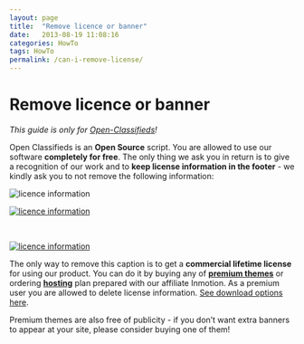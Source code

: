 ```yaml
---
layout: page
title:  "Remove licence or banner"
date:   2013-08-19 11:08:16
categories: HowTo
tags: HowTo
permalink: /can-i-remove-license/
---
```

# Remove licence or banner

_This guide is only for [Open-Classifieds](http://open-classifieds.com/)!_

Open Classifieds is an **Open Source** script. You are allowed to use our software **completely for free**. The only thing we ask you in return is to give a recognition of our work and to **keep license information in the footer** \- we kindly ask you to not remove the following information:

![licence information](http://open-classifieds.com/wp-content/uploads/2013/08/licence-inforamtion.png)

[![licence information](http://i0.wp.com/open-classifieds.com/wp-content/uploads/2013/08/default-homepage.png?fit=512%2C512)](http://open-classifieds.com/2013/08/19/can-i-remove-license/default-homepage/)

<br>

[![licence information](http://i1.wp.com/open-classifieds.com/wp-content/uploads/2014/01/admin-panel.png?fit=512%2C512)](http://open-classifieds.com/2013/08/19/can-i-remove-license/admin-panel-2/)

The only way to remove this caption is to get a **commercial lifetime license** for using our product. You can do it by buying any of **[premium themes](http://open-classifieds.com/market/)** or ordering **[hosting](http://open-classifieds.com/hosting/)** plan prepared with our affiliate Inmotion. As a premium user you are allowed to delete license information. [See download options here](http://open-classifieds.com/download/).

Premium themes are also free of publicity - if you don’t want extra banners to appear at your site, please consider buying one of them!


<!--title: Remove licence or banner
link: http://open-classifieds.com/2013/08/19/can-i-remove-license/
author: 
description: 
post_id: 9535
created: 2013/08/19 13:08:16
created_gmt: 2013/08/19 11:08:16
comment_status: open
post_name: can-i-remove-license
status: publish
post_type: post-->